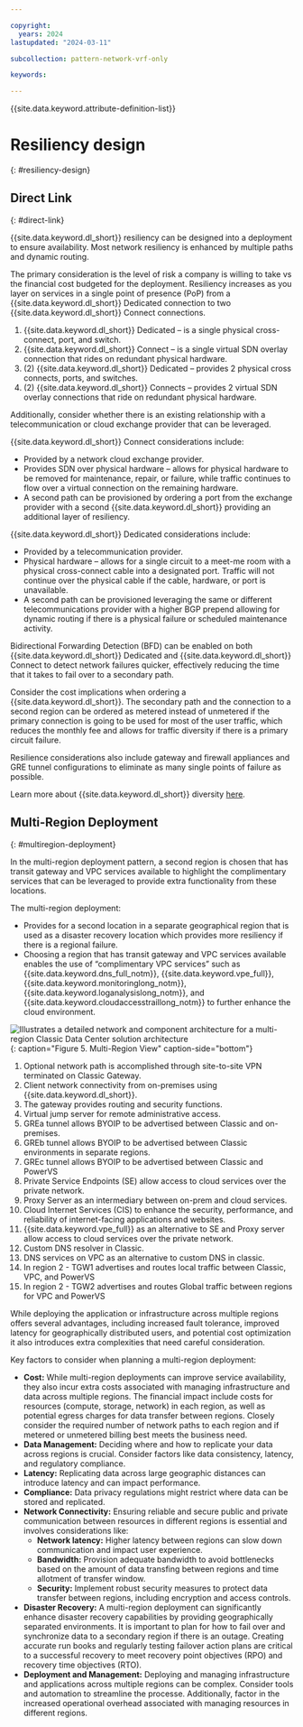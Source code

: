```yaml
---

copyright:
  years: 2024
lastupdated: "2024-03-11"

subcollection: pattern-network-vrf-only

keywords:

---
```


{{site.data.keyword.attribute-definition-list}}

# Resiliency design
{: #resiliency-design}


## Direct Link
{: #direct-link}

{{site.data.keyword.dl_short}} resiliency can be designed into a deployment to ensure availability. Most network resiliency is enhanced by multiple paths and dynamic routing.

The primary consideration is the level of risk a company is willing to take vs the financial cost budgeted for the deployment. Resiliency increases as you layer on services in a single point of presence (PoP) from a {{site.data.keyword.dl_short}} Dedicated connection to two {{site.data.keyword.dl_short}} Connect connections.

1.  {{site.data.keyword.dl_short}} Dedicated – is a single physical cross-connect, port, and switch.
2.  {{site.data.keyword.dl_short}} Connect – is a single virtual SDN overlay connection that rides on redundant physical hardware.
3.  (2) {{site.data.keyword.dl_short}} Dedicated – provides 2 physical cross connects, ports, and switches.
4.  (2) {{site.data.keyword.dl_short}} Connects – provides 2 virtual SDN overlay connections that ride on redundant physical hardware.

Additionally, consider whether there is an existing relationship with a telecommunication or cloud exchange provider that can be leveraged.

{{site.data.keyword.dl_short}} Connect considerations include:

-   Provided by a network cloud exchange provider.
-   Provides SDN over physical hardware – allows for physical hardware to be removed for maintenance, repair, or failure, while traffic continues to flow over a virtual connection on the remaining hardware.
-   A second path can be provisioned by ordering a port from the exchange provider with a second {{site.data.keyword.dl_short}} providing an additional layer of resiliency.

{{site.data.keyword.dl_short}} Dedicated considerations include:

-   Provided by a telecommunication provider.
-   Physical hardware – allows for a single circuit to a meet-me room with a physical cross-connect cable into a designated port. Traffic will not continue over the physical cable if the cable, hardware, or port is unavailable.
-   A second path can be provisioned leveraging the same or different telecommunications provider with a higher BGP prepend allowing for dynamic routing if there is a physical failure or scheduled maintenance activity.

Bidirectional Forwarding Detection (BFD) can be enabled on both {{site.data.keyword.dl_short}} Dedicated and {{site.data.keyword.dl_short}} Connect to detect network failures quicker, effectively reducing the time that it takes to fail over to a secondary path.

Consider the cost implications when ordering a {{site.data.keyword.dl_short}}. The secondary path and the connection to a second region can be ordered as metered instead of unmetered if the primary connection is going to be used for most of the user traffic, which reduces the monthly fee and allows for traffic diversity if there is a primary circuit failure.

Resilience considerations also include gateway and firewall appliances and GRE tunnel configurations to eliminate as many single points of failure as possible.

Learn more about {{site.data.keyword.dl_short}} diversity [here](/docs/dl?topic=dl-models-for-diversity-and-redundancy-in-direct-link).

## Multi-Region Deployment
{: #multiregion-deployment}

In the multi-region deployment pattern, a second region is chosen that has transit gateway and VPC services available to highlight the complimentary services that can be leveraged to provide extra functionality from these locations.

The multi-region deployment:

-   Provides for a second location in a separate geographical region that is used as a disaster recovery location which provides more resiliency if there is a regional failure.
-   Choosing a region that has transit gateway and VPC services available enables the use of “complimentary VPC services” such as {{site.data.keyword.dns_full_notm}}, {{site.data.keyword.vpe_full}}, {{site.data.keyword.monitoringlong_notm}}, {{site.data.keyword.loganalysislong_notm}}, and {{site.data.keyword.cloudaccesstraillong_notm}} to further enhance the cloud environment.

![Illustrates a detailed network and component architecture for a
multi-region Classic Data Center solution architecture](cross-region-view.svg){: caption="Figure 5. Multi-Region View" caption-side="bottom"}
1.  Optional network path is accomplished through site-to-site VPN terminated on Classic Gateway.
2.  Client network connectivity from on-premises using {{site.data.keyword.dl_short}}.
3.  The gateway provides routing and security functions.
4.  Virtual jump server for remote administrative access.
5.  GREa tunnel allows BYOIP to be advertised between Classic and on-premises.
6.  GREb tunnel allows BYOIP to be advertised between Classic environments in separate regions.
7.  GREc tunnel allows BYOIP to be advertised between Classic and PowerVS
8.  Private Service Endpoints (SE) allow access to cloud services over the private network.
9.  Proxy Server as an intermediary between on-prem and cloud services.
10. Cloud Internet Services (CIS) to enhance the security, performance, and reliability of internet-facing applications and websites.
11. {{site.data.keyword.vpe_full}} as an alternative to SE and Proxy server allow access to cloud services over the private network.
12. Custom DNS resolver in Classic.
13. DNS services on VPC as an alternative to custom DNS in classic.
14. In region 2 - TGW1 advertises and routes local traffic between Classic, VPC, and PowerVS
15. In region 2 - TGW2 advertises and routes Global traffic between regions for VPC and PowerVS

While deploying the application or infrastructure across multiple regions offers several advantages, including increased fault tolerance, improved latency for geographically distributed users, and potential cost optimization it also introduces extra complexities that need careful consideration.

Key factors to consider when planning a multi-region deployment:

-   **Cost:** While multi-region deployments can improve service availability, they also incur extra costs associated with managing infrastructure and data across multiple regions. The financial impact include costs for resources (compute, storage, network) in each region, as well as potential egress charges for data transfer between regions. Closely consider the required number of network paths to each region and if metered or unmetered billing best meets the business need.
-   **Data Management:** Deciding where and how to replicate your data across regions is crucial. Consider factors like data consistency, latency, and regulatory compliance.
-   **Latency:** Replicating data across large geographic distances can introduce latency and can impact performance.
-   **Compliance:** Data privacy regulations might restrict where data can be stored and replicated.
-   **Network Connectivity:** Ensuring reliable and secure public and private communication between resources in different regions is essential and involves considerations like:
    -   **Network latency:** Higher latency between regions can slow down communication and impact user experience.
    -   **Bandwidth:** Provision adequate bandwidth to avoid bottlenecks based on the amount of data transfing between regions and time allotment of transfer window.
    -   **Security:** Implement robust security measures to protect data transfer between regions, including encryption and access controls.
-   **Disaster Recovery:** A multi-region deployment can significantly enhance disaster recovery capabilities by providing geographically separated environments. It is important to plan for how to fail over and synchronize data to a secondary region if there is an outage. Creating accurate run books and regularly testing failover action plans are critical to a successful recovery to meet recovery point objectives (RPO) and recovery time objectives (RTO).
-   **Deployment and Management:** Deploying and managing infrastructure and applications across multiple regions can be complex. Consider tools and automation to streamline the processe. Additionally, factor in the increased operational overhead associated with managing resources in different regions.
